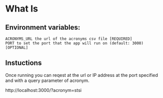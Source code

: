 # What Is

## Environment variables:

    ACRONYMS_URL the url of the acronyms csv file [REQUIRED]
    PORT to set the port that the app will run on (default: 3000) [OPTIONAL]

## Instuctions

Once running you can reqest at the url or IP address at the port specified and with a query parameter of acronym.

http://localhost:3000/?acronym=stsi
